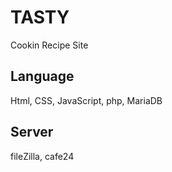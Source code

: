 # TASTY
Cookin Recipe Site
## Language
Html, CSS, JavaScript, php, MariaDB
## Server
fileZilla, cafe24
